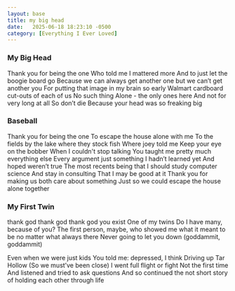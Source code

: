 ```yaml
---
layout: base
title: my big head
date:   2025-06-18 18:23:10 -0500
category: [Everything I Ever Loved]
---
```


### My Big Head

Thank you for being the one
Who told me I mattered more 
And to just let the boogie board go 
Because we can always get another one but we can’t get another you
For putting that image in my brain so early
Walmart cardboard cut-outs of each of us
No such thing
Alone - the only ones here
And not for very long at all
So don’t die
Because your head was so freaking big

### Baseball

Thank you for being the one
To escape the house alone with me
To the fields by the lake where they stock fish
Where joey told me
Keep your eye on the bobber
When I couldn't stop talking
You taught me pretty much everything else
Every argument just something I hadn’t learned yet 
And hoped weren’t true
The most recents being that I should study computer science
And stay in consulting
That I may be good at it
Thank you for making us both care about something
Just so we could escape the house alone together

### My First Twin

thank god thank god thank god you exist
One of my twins
Do I have many, because of you?
The first person, maybe,
who showed me what it meant 
to be no matter what 
always there
Never going to let you down (goddammit, goddammit)

Even when we were just kids
You told me: depressed, I think
Driving up Tar Hollow
(So we must’ve been close)
I went full flight or fight
Not the first time
And listened and tried to ask questions
And so continued the not short story of
holding each other through life